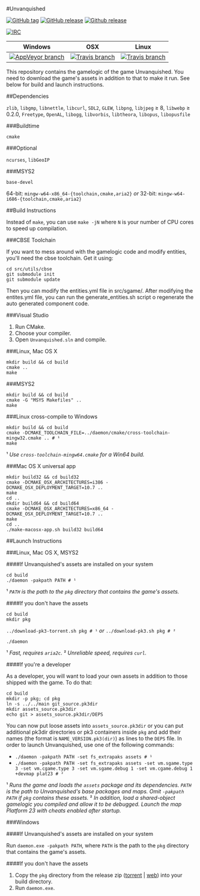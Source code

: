 #Unvanquished

[![GitHub tag](https://img.shields.io/github/tag/Unvanquished/Unvanquished.svg)](https://github.com/Unvanquished/Unvanquished/tags)
[![GitHub release](https://img.shields.io/github/release/Unvanquished/Unvanquished.svg)](https://github.com/Unvanquished/Unvanquished/releases/latest)
[![Github release](https://img.shields.io/github/downloads/Unvanquished/Unvanquished/latest/total.svg)](https://github.com/Unvanquished/Unvanquished/releases/latest)

[![IRC](http://img.shields.io/irc/%23unvanquished%2C%23unvanquished-dev.png)](https://webchat.freenode.net/?channels=%23unvanquished%2C%23unvanquished-dev)

| Windows | OSX | Linux |
|---------|-----|-------|
| [![AppVeyor branch](https://img.shields.io/appveyor/ci/DolceTriade/unvanquished/master.svg)](https://ci.appveyor.com/project/DolceTriade/unvanquished/history) | [![Travis branch](https://img.shields.io/travis/Unvanquished/Unvanquished/osx-ci.svg)](https://travis-ci.org/Unvanquished/Unvanquished/branches) | [![Travis branch](https://img.shields.io/travis/Unvanquished/Unvanquished/master.svg)](https://travis-ci.org/Unvanquished/Unvanquished/branches) |

This repository contains the gamelogic of the game Unvanquished.
You need to download the game's assets in addition to that to make it run.
See below for build and launch instructions.

##Dependencies

`zlib`,
`libgmp`,
`libnettle`,
`libcurl`,
`SDL2`,
`GLEW`,
`libpng`,
`libjpeg` ≥ 8,
`libwebp` ≥ 0.2.0,
`Freetype`,
`OpenAL`,
`libogg`,
`libvorbis`,
`libtheora`,
`libopus`,
`libopusfile`

###Buildtime

`cmake`

###Optional

`ncurses`,
`libGeoIP`

###MSYS2

`base-devel`

64-bit: `mingw-w64-x86_64-{toolchain,cmake,aria2}`
*or*
32-bit: `mingw-w64-i686-{toolchain,cmake,aria2}`

##Build Instructions

Instead of `make`, you can use `make -jN` where `N` is your number of CPU cores to speed up compilation.

###CBSE Toolchain

If you want to mess around with the gamelogic code and modify entities, you'll need the cbse toolchain.
Get it using:


    cd src/utils/cbse
    git submodule init
    git submodule update

Then you can modify the entities.yml file in src/sgame/. After modifying the entites.yml file,
you can run the generate_entities.sh script o regenerate the auto generated component code.

###Visual Studio

 1. Run CMake.
 2. Choose your compiler.
 3. Open `Unvanquished.sln` and compile.

###Linux, Mac OS X

    mkdir build && cd build
    cmake ..
    make

###MSYS2

    mkdir build && cd build
    cmake -G "MSYS Makefiles" ..
    make

###Linux cross-compile to Windows

    mkdir build && cd build
    cmake -DCMAKE_TOOLCHAIN_FILE=../daemon/cmake/cross-toolchain-mingw32.cmake .. # ¹
    make

¹ *Use `cross-toolchain-mingw64.cmake` for a Win64 build.*

###Mac OS X universal app

    mkdir build32 && cd build32
    cmake -DCMAKE_OSX_ARCHITECTURES=i386 -DCMAKE_OSX_DEPLOYMENT_TARGET=10.7 ..
    make
    cd ..
    mkdir build64 && cd build64
    cmake -DCMAKE_OSX_ARCHITECTURES=x86_64 -DCMAKE_OSX_DEPLOYMENT_TARGET=10.7 ..
    make
    cd ..
    ./make-macosx-app.sh build32 build64

##Launch Instructions

###Linux, Mac OS X, MSYS2

####If Unvanquished's assets are installed on your system

    cd build
    ./daemon -pakpath PATH # ¹

¹ *`PATH` is the path to the `pkg` directory that contains the game's assets.*

####If you don't have the assets

    cd build
    mkdir pkg

`../download-pk3-torrent.sh pkg # ¹`
*or*
`../download-pk3.sh pkg # ²`

    ./daemon

¹ *Fast, requires `aria2c`.*
² *Unreliable speed, requires `curl`.*

####If you're a developer

As a developer, you will want to load your own assets in addition to those shipped with the game. To do that:

    cd build
    mkdir -p pkg; cd pkg
    ln -s ../../main git_source.pk3dir
    mkdir assets_source.pk3dir
    echo git > assets_source.pk3dir/DEPS

You can now put loose assets into `assets_source.pk3dir` or you can put additional pk3dir directories or pk3 containers inside `pkg` and add their names (the format is `NAME_VERSION.pk3(dir)`) as lines to the `DEPS` file. In order to launch Unvanquished, use one of the following commands:

  - `./daemon -pakpath PATH -set fs_extrapaks assets # ¹`
  - `./daemon -pakpath PATH -set fs_extrapaks assets -set vm.sgame.type 3 -set vm.cgame.type 3 -set vm.sgame.debug 1 -set vm.cgame.debug 1 +devmap plat23 # ²`

¹ *Runs the game and loads the `assets` package and its dependencies. `PATH` is the path to Unvanquished's base packages and maps. Omit `-pakpath PATH` if `pkg` contains these assets.*
² *In addition, load a shared-object gamelogic you compiled and allow it to be debugged. Launch the map Platform 23 with cheats enabled after startup.*

###Windows

####If Unvanquished's assets are installed on your system

Run `daemon.exe -pakpath PATH`, where `PATH` is the path to the `pkg` directory that contains the game's assets.

####If you don't have the assets

  1. Copy the `pkg` directory from the release zip ([torrent](https://cdn.unvanquished.net/latest.php) | [web](http://sourceforge.net/projects/unvanquished/files/Universal_Zip/)) into your build directory.
  2. Run `daemon.exe`.
